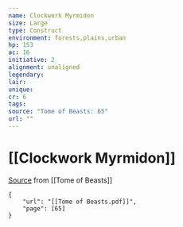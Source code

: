 ```yaml
---
name: Clockwork Myrmidon
size: Large
type: Construct
environment: forests,plains,urban
hp: 153
ac: 16
initiative: 2
alignment: unaligned
legendary: 
lair: 
unique: 
cr: 6
tags: 
source: "Tome of Beasts: 65"
url: ""
---
```

# [[Clockwork Myrmidon]]

[Source](zotero://open-pdf/library/items/ULEQWHJM?page=65) from [[Tome of Beasts]]

```pdf
{
	"url": "[[Tome of Beasts.pdf]]",
	"page": [65]
}
```

